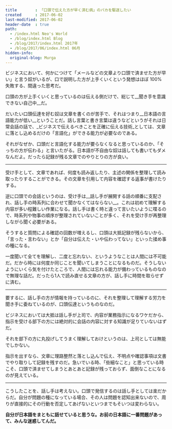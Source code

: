 ```yaml
---
title        : 「口頭で伝えた方が早く済む病」のバカを駆逐したい
created      : 2017-06-02
last-modified: 2017-06-02
header-date  : true
path:
  - /index.html Neo's World
  - /blog/index.html Blog
  - /blog/2017/index.html 2017年
  - /blog/2017/06/index.html 06月
hidden-info:
  original-blog: Murga
---
```


ビジネスにおいて、何かにつけて「メールなどの文章より口頭で済ませた方が早い」と言う奴がいるが、口で説明した方が上手くいくという発想はほぼ 100% 失敗する、間違った思考だ。

口頭の方が上手くいくと思っているのは伝える側だけで、総じて__聞き手を意識できない自己中__だ。

だいたい口頭伝達を好む奴は文章を書くのが苦手で、それはつまり__日本語の言語能力が低い__ということだ。話し言葉と書き言葉は違うなどというがそれは日常会話の話で、_ビジネスで伝えるべきことを正確に伝える技術_としては、文章に落とし込めるだけの「言語化」ができる能力が必要なのである。

それがなぜか、口頭だと言語化する能力が要らなくなると思っているのか、「そっちの方が伝わる」と言いたがる。日本語が不自由な奴は話しても書いてもダメなんだよ。だったら記録が残る文章でのやりとりの方が良い。

---

受け手として、文章であれば、何度も読み返したり、主述の関係を整理して読み取ったりすることができる。その文章を引用して内容を確認する返事が書けたりする。

逆に口頭での会話というのは、受け手は__話し手が展開する話の順番に支配され、話し手の時系列に合わせて聞かなくてはならない__。これは初めて理解する内容が多い程難しい作業になる。話し手は書く時と違って言いたいように喋るので、時系列や物事の順序が整理されていないことが多く、それを受け手が再整理しながら聞く必要がある。

そうすると質問による確認の回数が増えるし、口頭は大抵記録が残らないから、「言った・言わない」とか「自分は伝えた・いや伝わってない」といった揉め事の種になる。

一度聞いて全てを理解し、二度と忘れない、というようなことは人間には不可能だ。だから時には何度か同じことを聞いてしまうことになるものだ。そうしないようにいくら気を付けたところで、人間には忘れる能力が備わっているものなので無理な話だ。だったら1人で読み直せる文章の方が、話し手に時間を取らせずに済む。

---

要するに、話し手の方が情報を持っているのに、それを整理して理解する労力を聞き手に委ねているのが、口頭伝達というものなのだ。

ビジネスにおいては大抵は話し手が上司で、内容が業務指示になるワケだから、指示を受ける部下の方には絶対的に会話の内容に対する知識が足りていないはずだ。

それを部下の方に丸投げしてうまく理解しておけというのは、上司としては無能でしかない。

指示を出すなら、文章に理路整然と落とし込んで伝え、不明点や確認事項は文書でやり取りして記録を残すのだ。急いでいる時、「些細なこと」と思っている時こそ、口頭で済ませてしまうとあとあと記録が残っておらず、面倒なことになるのが見えている。

---

こうしたことを、話し手は考えない。口頭で発信するのは話し手としては楽だからだ。自分が問題の種になっている場合、その人は問題を認知出来ないので、周りが直接的にその行動を否定してあげないといつまでもそいつは変わらない。

__自分が日本語をまともに話せていると思うな。お前の日本語に一番問題があって、みんな迷惑してんだ。__
